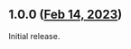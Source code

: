 ## 1.0.0 ([Feb 14, 2023](https://github.com/ramensoftware/windhawk-mods/blob/8ce261c14fc76ef792f6b4e29824e683857deefc/mods/no-focus-rectangle.wh.cpp))

Initial release.
